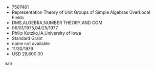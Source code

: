 
* 7507481
* Representation Theory of Unit Groups of Simple Algebras OverLocal Fields
* DMS,ALGEBRA,NUMBER THEORY,AND COM
* 06/01/1975,04/25/1977
* Philip Kutzko,IA,University of Iowa
* Standard Grant
*   name not available
* 11/30/1979
* USD 26,600.00

nan
